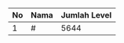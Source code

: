 | No | Nama            | Jumlah Level |
|----|-----------------|--------------|
| 1  | #    |    5644        |
